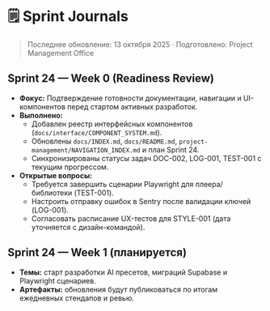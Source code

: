 # 🗒️ Sprint Journals

> Последнее обновление: 13 октября 2025 · Подготовлено: Project Management Office

## Sprint 24 — Week 0 (Readiness Review)

- **Фокус:** Подтверждение готовности документации, навигации и UI-компонентов перед стартом активных разработок.
- **Выполнено:**
  - Добавлен реестр интерфейсных компонентов (`docs/interface/COMPONENT_SYSTEM.md`).
  - Обновлены `docs/INDEX.md`, `docs/README.md`, `project-management/NAVIGATION_INDEX.md` и план Sprint 24.
  - Синхронизированы статусы задач DOC-002, LOG-001, TEST-001 с текущим прогрессом.
- **Открытые вопросы:**
  - Требуется завершить сценарии Playwright для плеера/библиотеки (TEST-001).
  - Настроить отправку ошибок в Sentry после валидации ключей (LOG-001).
  - Согласовать расписание UX-тестов для STYLE-001 (дата уточняется с дизайн-командой).

## Sprint 24 — Week 1 (планируется)

- **Темы:** старт разработки AI пресетов, миграций Supabase и Playwright сценариев.
- **Артефакты:** обновления будут публиковаться по итогам ежедневных стендапов и ревью.

